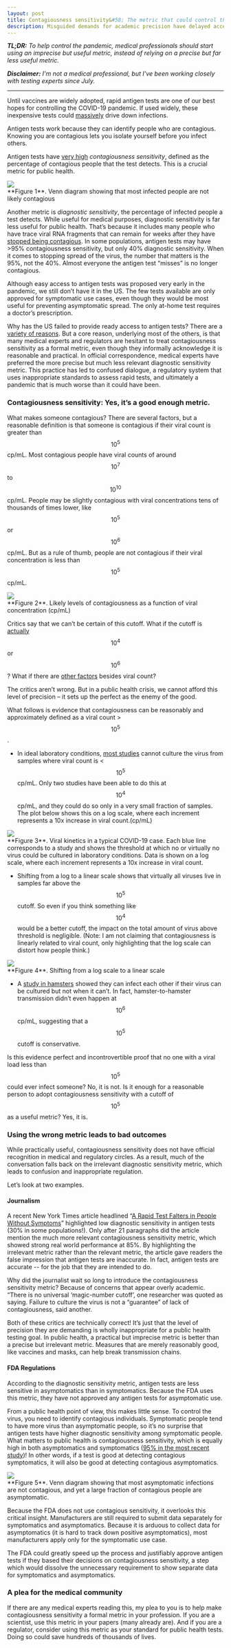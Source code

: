 ```yaml
---
layout: post
title: Contagiousness sensitivity&#58; The metric that could control the pandemic
description: Misguided demands for academic precision have delayed access to rapid antigen tests.
---
```


_**TL;DR:** To help control the pandemic, medical professionals should start using an imprecise but useful metric, instead of relying on a precise but far less useful metric._

_**Disclaimer:** I'm not a medical professional, but I've been working closely with testing experts since July._

---

Until vaccines are widely adopted, rapid antigen tests are one of our best hopes for controlling the COVID-19 pandemic. If used widely, these inexpensive tests could [massively](https://advances.sciencemag.org/content/early/2020/11/20/sciadv.abd5393.1) drive down infections.

Antigen tests work because they can identify people who are contagious. Knowing you are contagious lets you isolate yourself before you infect others.

Antigen tests have [very high](https://www.medrxiv.org/content/10.1101/2020.11.18.20234104v1.full.pdf) _contagiousness sensitivity_, defined as the percentage of contagious people that the test detects. This is a crucial metric for public health.

<img src='/assets/2020_contagiousness/venn_contagious.png'>
<div class="caption">
**Figure 1**. Venn diagram showing that most infected people are not likely contagious
</div>

Another metric is _diagnostic sensitivity_, the percentage of infected people a test detects.  While useful for medical purposes, diagnostic sensitivity is far less useful for public health. That’s because it includes many people who have trace viral RNA fragments that can remain for weeks after they have [stopped being contagious](https://www.medrxiv.org/content/10.1101/2020.08.04.20167932v4.full.pdf). In some populations, antigen tests may have >95% contagiousness sensitivity, but only 40% diagnostic sensitivity. When it comes to stopping spread of the virus, the number that matters is the 95%, not the 40%. Almost everyone the antigen test “misses” is no longer contagious.

Although easy access to antigen tests was proposed very early in the pandemic, we still don’t have it in the US. The few tests available are only approved for symptomatic use cases, even though they would be most useful for preventing asymptomatic spread. The only at-home test requires a doctor’s prescription.

Why has the US failed to provide ready access to antigen tests? There are a [variety of reasons](https://twitter.com/RapidTests/status/1325913073748758529). But a core reason, underlying most of the others, is that many medical experts and regulators are hesitant to treat contagiousness sensitivity as a formal metric, even though they informally acknowledge it is reasonable and practical. In official correspondence, medical experts have preferred the more precise but much less relevant diagnostic sensitivity metric. This practice has led to confused dialogue, a regulatory system that uses inappropriate standards to assess rapid tests, and ultimately a pandemic that is much worse than it could have been.

### Contagiousness sensitivity: Yes, it’s a good enough metric.

What makes someone contagious? There are several factors, but a reasonable definition is that someone is contagious if their viral count is greater than $$ 10^5 $$ cp/mL. Most contagious people have viral counts of around $$ 10^7 $$ to $$ 10^{10} $$ cp/mL. People may be slightly contagious with viral concentrations tens of thousands of times lower, like $$ 10^5 $$ or $$ 10^6 $$ cp/mL. But as a rule of thumb, people are not contagious if their viral concentration is less than $$ 10^5 $$ cp/mL. 

<img src='/assets/2020_contagiousness/spectrum.png'>
<div class="caption">
**Figure 2**. Likely levels of contagiousness as a function of viral concentration (cp/mL)
</div>

Critics say that we can’t be certain of this cutoff. What if the cutoff is [actually](https://www.nytimes.com/2020/11/02/health/coronavirus-testing-quidel-sofia.html) $$ 10^4 $$ or $$ 10^6 $$? What if there are [other factors](https://www.fda.gov/media/143957/download) besides viral count?

The critics aren’t wrong. But in a public health crisis, we cannot afford this level of precision – it sets up the perfect as the enemy of the good. 

What follows is evidence that contagiousness can be reasonably and approximately defined as a viral count > $$ 10^5 $$.


* In ideal laboratory conditions, [most studies](https://docs.google.com/document/d/14mpvkKFhg_z9nGW5mYAhibF-QGIl8f_CM1katmCFybI/edit#) cannot culture the virus from samples where viral count is < $$ 10^5 $$ cp/mL. Only two studies have been able to do this at $$ 10^4 $$ cp/mL, and they could do so only in a very small fraction of samples. The plot below shows this on a log scale, where each increment represents a 10x increase in viral count.(cp/mL)
<img src='/assets/2020_contagiousness/fig_contagiousness_log.png'>
<div class="caption">
**Figure 3**. Viral kinetics in a typical COVID-19 case. Each blue line corresponds to a study and shows the threshold at which no or virtually no virus could be cultured in laboratory conditions. Data is shown on a log scale, where each increment represents a 10x increase in viral count.
</div>


* Shifting from a log to a linear scale shows that virtually all viruses live in samples far above the $$ 10^5 $$ cutoff. So even if you think something like $$ 10^4 $$ would be a better cutoff, the impact on the total amount of virus above threshold is negligible. (Note: I am not claiming that contagiousness is linearly related to viral count, only highlighting that the log scale can distort how people think.)
<img src='/assets/2020_contagiousness/animation_contagiousness.gif'>
<div class="caption">
**Figure 4**. Shifting from a log scale to a linear scale
</div>

* A [study in hamsters](https://www.ncbi.nlm.nih.gov/pmc/articles/PMC7394720/) showed they can infect each other if their virus can be cultured but not when it can’t. In fact, hamster-to-hamster transmission didn’t even happen at $$ 10^6 $$ cp/mL, suggesting that a $$ 10^5 $$ cutoff is conservative.

Is this evidence perfect and incontrovertible proof that no one with a viral load less than $$ 10^5 $$ could ever infect someone? No, it is not. Is it enough for a reasonable person to adopt contagiousness sensitivity with a cutoff of $$ 10^5 $$ as a useful metric? Yes, it is.

### Using the wrong metric leads to bad outcomes
While practically useful, contagiousness sensitivity does not have official recognition in medical and regulatory circles. As a result, much of the conversation falls back on the irrelevant diagnostic sensitivity metric, which leads to confusion and inappropriate regulation. 

Let’s look at two examples.

#### Journalism
A recent New York Times article headlined “[A Rapid Test Falters in People Without Symptoms](https://www.nytimes.com/2020/11/02/health/coronavirus-testing-quidel-sofia.html)” highlighted low diagnostic sensitivity in antigen tests (30% in some populations!). Only after 21 paragraphs did the article mention the much more relevant contagiousness sensitivity metric, which showed strong real world performance at 85%. By highlighting the irrelevant metric rather than the relevant metric, the article gave readers the false impression that antigen tests are inaccurate. In fact, antigen tests are accurate -- for the job that they are intended to do.

Why did the journalist wait so long to introduce the contagiousness sensitivity metric? Because of concerns that appear overly academic. “There is no universal ‘magic-number cutoff’, one researcher was quoted as saying. Failure to culture the virus is not a “guarantee” of lack of contagiousness, said another. 

Both of these critics are technically correct! It’s just that the level of precision they are demanding is wholly inappropriate for a public health testing goal. In public health, a practical but imprecise metric is better than a precise but irrelevant metric. Measures that are merely reasonably good, like vaccines and masks, can help break transmission chains.

#### FDA Regulations
According to the diagnostic sensitivity metric, antigen tests are less sensitive in asymptomatics than in symptomatics. Because the FDA uses this metric, they have not approved any antigen tests for asymptomatic use.

From a public health point of view, this makes little sense. To control the virus, you need to identify contagious individuals. Symptomatic people tend to have more virus than asymptomatic people, so it’s no surprise that antigen tests have higher diagnostic sensitivity among symptomatic people. What matters to public health is contagiousness sensitivity, which is equally high in both asymptomatics and symptomatics ([95% in the most recent study](https://www.medrxiv.org/content/10.1101/2020.10.30.20223198v1.full.pdf))! In other words, if a test is good at detecting contagious symptomatics, it will also be good at detecting contagious asymptomatics.

<img src='/assets/2020_contagiousness/venn_contagious_and_symptomatic.png'>
<div class="caption">
**Figure 5**. Venn diagram showing that most asymptomatic infections are not contagious, and yet a large fraction of contagious people are asymptomatic.
</div>


Because the FDA does not use contagious sensitivity, it overlooks this critical insight. Manufacturers are still required to submit data separately for symptomatics and asymptomatics. Because it is arduous to collect data for asymptomatics (it is hard to track down positive asymptomatics), most manufacturers apply only for the symptomatic use case.

The FDA could greatly speed up the process and justifiably approve antigen tests if they based their decisions on contagiousness sensitivity, a step which would dissolve the unnecessary requirement to show separate data for symptomatics and asymptomatics.

### A plea for the medical community
If there are any medical experts reading this, my plea to you is to help make contagiousness sensitivity a formal metric in your profession. If you are a scientist, use this metric in your papers (many already are). And if you are a regulator, consider using this metric as your standard for public health tests. Doing so could save hundreds of thousands of lives.
